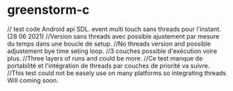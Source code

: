 # greenstorm-c
// test code Android api SDL. event multi touch sans threads pour l'instant.(28 06 2021)
//Version sans threads avec possible ajustement par mesure du temps dans une boucle de setup. 
//No threads version and possible adjustement bye time seting loop. 
//3 couches possible d'exécution voire plus. 
//Three layers of runs and could be more. 
//Ce test manque de portabilité et l'intégration de threads par couches de priorité va suivre. 
//This test could not be easely use on many platforms so integrating threads Will coming soon.

